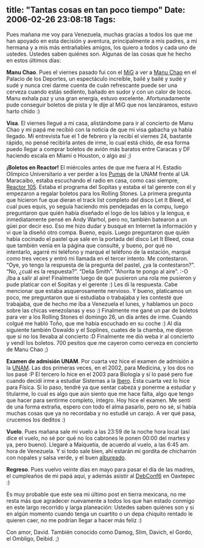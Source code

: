title: "Tantas cosas en tan poco tiempo"
Date: 2006-02-26 23:08:18
Tags: 
---
<p>Pues mañana me voy para Venezuela, muchas gracias a todos los que me han apoyado en esta decisión y aventura, principalmente a mis padres, a mi hermana y a mis más entrañables amigos, los quiero a todos y cada uno de ustedes. Ustedes saben quiénes son. Algunas de las cosas que he hecho en estos últimos días:</p>

<p><strong>Manu Chao</strong>. Pues el viernes pasado fui con el <a target="_blank" href="http://www.mig-29.net/">MiG</a> a ver a <a target="_blank" href="http://en.wikipedia.org/wiki/Manu%20Chao">Manu Chao</a> en el Palacio de los Deportes, un espectáculo increíble, bailé y bailé y sudé y sudé y nunca creí darme cuenta de cuán refrescante puede ser una cerveza cuando estás sediento, bañado en sudor y con un calor de locos. Manu exhala paz y una gran energía, estuvo excelente. Afortunadamente pude conseguir boletos de pista y le dije al MiG que nos lanzáramos, estuvo harto chido :)</p>

<p><strong>Visa</strong>. El viernes llegué a mi casa, alistándome para ir al concierto de Manu Chao y mi papá me recibió con la noticia de que mi visa gabacha ya había llegado. Mi entrevista fue el 1 de febrero y la recibí el viernes 24, bastante rápido, no pensé recibirla antes de irme, lo cual está chido, de esa forma puedo llegar a comprar boletos de avión más baratos entre Caracas y DF haciendo escala en Miami o Houston, o algo así ;)</p>

<p><strong>¡Boletos en Reactor!</strong> El miércoles antes de que me fuera al H. Estadio Olímpico Universitario a ver perder a los <a target="_blank" href="http://www.pumasunam.com.mx">Pumas</a> de la UNAM frente al UA Maracaibo, estaba escuchando el radio en casa, como casi siempre, <a target="_blank" href="http://www.reactor105.com.mx">Reactor 105</a>. Estaba el programa del Sopitas y estaba el tal gerente con él y empezaron a regalar boletos para los Rolling Stones. La primera pregunta que hicieron fue que dieran el track list completo del disco Let It Bleed, el cual pues equis, yo seguía haciendo mis pendejadas en la compu, luego preguntaron que quién había diseñado el logo de los labios y la lengua, e inmediatamente pensé en Andy Warhol, pero no, también batearon a un güei por decir eso. Eso me hizo dudar y busqué en Internet la información y vi que la diseñó otro compa. Bueno, equis. Luego preguntaron que quién había cocinado el pastel que sale en la portada del disco Let It Bleed, cosa que también venía en la página que consulté, y bueno, por qué no intentarlo, agarré mi teléfono y marqué el teléfono de la estación, marqué como tres veces y entró mi llamada en el tercer intento. Me contestaron. &#8220;Oye, yo tengo la respuesta de la pregunta del pastel, ¿ya la contestaron?&#8221;. &#8220;No, ¿cuál es la respuesta?&#8221;. &#8220;Delia Smith&#8221;. &#8220;Ahorita te pongo al aire&#8221;. :-O ¡Iba a salir al aire! Finalmente luego de que pusieron una rola me pusieron y pude platicar con el Sopitas y el gerente :) Les di la respuesta. Cabe mencionar que estaba asquerosamente nervioso. Y bueno, platicamos un poco, me preguntaron que si estudiaba o trabajaba y les contesté que trabajaba, que de hecho me iba a Venezuela el lunes, y hablamos un poco sobre las chicas venezolanas y eso :) Finalmente me gané un par de boletos para ver a los Rolling Stones el domingo 26, un día antes de irme. Cuando colgué me habló Toño, que me había escuchado en su coche :) Al día siguiente también Oswaldo y el Soplines, cuates de la chamba, me dijeron que si no los llevaba al concierto :D Finalmente me dió weba ir al concierto y vendí los boletos. 700 pesitos que me cayeron como cerveza en concierto de Manu Chao ;)</p>

<p><strong>Examen de admisión UNAM</strong>. Por cuarta vez hice el examen de admisión a la <a target="_blank" href="http://www.escolar.unam.mx">UNAM</a>. Las dos primeras veces, en el 2002, para Medicina, y los dos no los pasé :P El tercero lo hice en el 2003 para Biología y sí lo pasé pero fue cuando decidí irme a estudiar Sistemas a la <a target="_blank" href="http://www.uia.mx">Ibero</a>. Esta cuarta vez lo hice para Física. Si lo paso, tendré ya que sentar cabeza y ponerme a estudiar y titularme, lo cual es algo que aún siento que me hace falta, algo que tengo que hacer para sentirme completo, íntegro. Hoy hice el examen. Me sentí de una forma extraña, espero con todo el alma pasarlo, pero no sé, sí había muchas cosas que ya no recordaba y no estudié un carajo. A ver qué pasa, crucemos los deditos :)</p>

<p><strong>Vuelo</strong>. Pues mañana sale mi vuelo a las 23:59 de la noche hora local (así dice el vuelo, no sé por qué no los cabrones le ponen 00:00 del martes y ya, pero bueno). Llegaré a Maiquetía, de acuerdo al vuelo, a las 6:45 am. hora de Venezuela. Y si todo sale bien, ahí estarán mi gordita de chicharrón con nopales y salsa verde, y el buen <a target="_blank" href="http://bureado.com.ve">albureado</a>.</p>

<p><strong>Regreso</strong>. Pues vuelvo veinte días en mayo para pasar el día de las madres, el cumpleaños de mi papá aquí, y además asistir al <a target="_blank" href="http://www.debconf.org/">DebConf6</a> en Oaxtepec :)</p>

<p>Es muy probable que este sea mi último post en tierra mexicana, no me resta más que agradecer nuevamente a todos los que han estado conmigo en este largo recorrido y larga planeación: Ustedes saben quiénes son y si en algún momento cuando tenga un cuartito o un depa chiquito rentado le quieren caer, no me podrían llegar a hacer más feliz :)</p>

<p>Con amor, David. También conocido como Damog, Slim, Davich, el Gordo, el Ombligo, Deibid. ;)</p>
